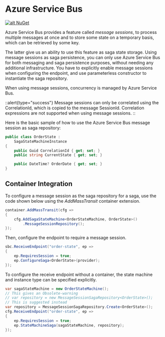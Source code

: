 # Azure Service Bus

[![alt NuGet](https://img.shields.io/nuget/v/MassTransit.Azure.ServiceBus.Core.svg "NuGet")](https://nuget.org/packages/MassTransit.Azure.ServiceBus.Core/)

Azure Service Bus provides a feature called *message sessions*, to process multiple messages at once and to store some state on a temporary basis, which can be retrieved by some key.

The latter give us an ability to use this feature as saga state storage. Using message sessions as saga persistence, you can only use Azure Service Bus for both messaging and saga persistence purposes, without needing any additional infrastructure. You have to explicitly enable message sessions when configuring the endpoint, and use parameterless constructor to instantiate the saga repository.

When using message sessions, concurrency is managed by Azure Service Bus.

::alert{type="success"}
Message sessions can only be correlated using the CorrelationId, which is copied to the message SessionId. Correlation expressions are not supported when using message sessions.
::

Here is the basic sample of how to use the Azure Service Bus message session as saga repository:

```csharp
public class OrderState :
    SagaStateMachineInstance
{
    public Guid CorrelationId { get; set; }
    public string CurrentState { get; set; }

    public DateTime? OrderDate { get; set; }
}
```

## Container Integration

To configure a message session as the saga repository for a saga, use the code shown below using the _AddMassTransit_ container extension.

```csharp
container.AddMassTransit(cfg =>
{
    cfg.AddSagaStateMachine<OrderStateMachine, OrderState>()
        .MessageSessionRepository();
});
```

Then, configure the endpoint to require a message session.

```csharp
sbc.ReceiveEndpoint("order-state", ep =>
{
    ep.RequiresSession = true;
    ep.ConfigureSaga<OrderState>(provider);
});
```

To configure the receive endpoint without a container, the state machine and instance type can be specified explicitly.

```csharp
var sagaStateMachine = new OrderStateMachine();
// This gives an Obsolete-warning 
// var repository = new MessageSessionSagaRepository<OrderState>(); 
// This is suggested instead
var repository = MessageSessionSagaRepository.Create<OrderState>();
cfg.ReceiveEndpoint("order-state", ep =>
{
    ep.RequiresSession = true;
    ep.StateMachineSaga(sagaStateMachine, repository);
});
```
